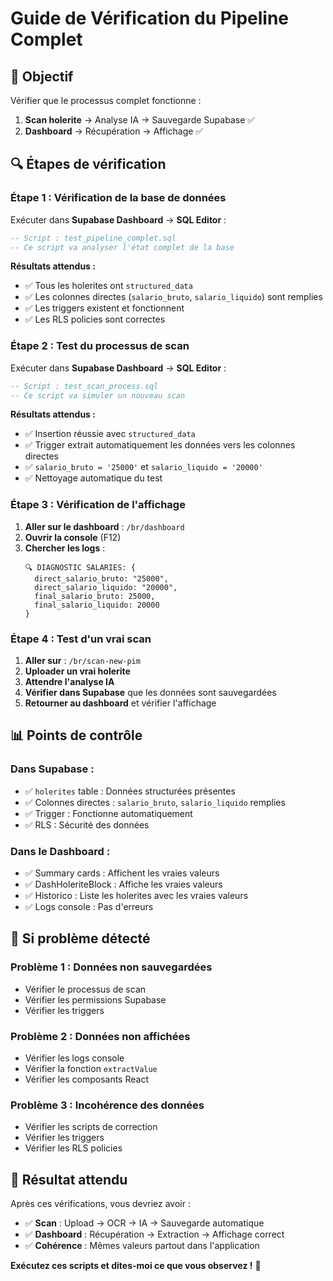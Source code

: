 # Guide de Vérification du Pipeline Complet

## 🎯 **Objectif**
Vérifier que le processus complet fonctionne :
1. **Scan holerite** → Analyse IA → Sauvegarde Supabase ✅
2. **Dashboard** → Récupération → Affichage ✅

## 🔍 **Étapes de vérification**

### **Étape 1 : Vérification de la base de données**

Exécuter dans **Supabase Dashboard** → **SQL Editor** :

```sql
-- Script : test_pipeline_complet.sql
-- Ce script va analyser l'état complet de la base
```

**Résultats attendus :**
- ✅ Tous les holerites ont `structured_data`
- ✅ Les colonnes directes (`salario_bruto`, `salario_liquido`) sont remplies
- ✅ Les triggers existent et fonctionnent
- ✅ Les RLS policies sont correctes

### **Étape 2 : Test du processus de scan**

Exécuter dans **Supabase Dashboard** → **SQL Editor** :

```sql
-- Script : test_scan_process.sql
-- Ce script va simuler un nouveau scan
```

**Résultats attendus :**
- ✅ Insertion réussie avec `structured_data`
- ✅ Trigger extrait automatiquement les données vers les colonnes directes
- ✅ `salario_bruto = '25000'` et `salario_liquido = '20000'`
- ✅ Nettoyage automatique du test

### **Étape 3 : Vérification de l'affichage**

1. **Aller sur le dashboard** : `/br/dashboard`
2. **Ouvrir la console** (F12)
3. **Chercher les logs** :
   ```
   🔍 DIAGNOSTIC SALARIES: {
     direct_salario_bruto: "25000",
     direct_salario_liquido: "20000",
     final_salario_bruto: 25000,
     final_salario_liquido: 20000
   }
   ```

### **Étape 4 : Test d'un vrai scan**

1. **Aller sur** : `/br/scan-new-pim`
2. **Uploader un vrai holerite**
3. **Attendre l'analyse IA**
4. **Vérifier dans Supabase** que les données sont sauvegardées
5. **Retourner au dashboard** et vérifier l'affichage

## 📊 **Points de contrôle**

### **Dans Supabase :**
- ✅ `holerites` table : Données structurées présentes
- ✅ Colonnes directes : `salario_bruto`, `salario_liquido` remplies
- ✅ Trigger : Fonctionne automatiquement
- ✅ RLS : Sécurité des données

### **Dans le Dashboard :**
- ✅ Summary cards : Affichent les vraies valeurs
- ✅ DashHoleriteBlock : Affiche les vraies valeurs
- ✅ Historico : Liste les holerites avec les vraies valeurs
- ✅ Logs console : Pas d'erreurs

## 🚨 **Si problème détecté**

### **Problème 1 : Données non sauvegardées**
- Vérifier le processus de scan
- Vérifier les permissions Supabase
- Vérifier les triggers

### **Problème 2 : Données non affichées**
- Vérifier les logs console
- Vérifier la fonction `extractValue`
- Vérifier les composants React

### **Problème 3 : Incohérence des données**
- Vérifier les scripts de correction
- Vérifier les triggers
- Vérifier les RLS policies

## 🎉 **Résultat attendu**

Après ces vérifications, vous devriez avoir :
- ✅ **Scan** : Upload → OCR → IA → Sauvegarde automatique
- ✅ **Dashboard** : Récupération → Extraction → Affichage correct
- ✅ **Cohérence** : Mêmes valeurs partout dans l'application

**Exécutez ces scripts et dites-moi ce que vous observez !** 🚀 